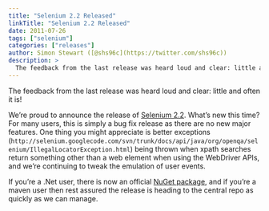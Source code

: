 ```yaml
---
title: "Selenium 2.2 Released"
linkTitle: "Selenium 2.2 Released"
date: 2011-07-26
tags: ["selenium"]
categories: ["releases"]
author: Simon Stewart ([@shs96c](https://twitter.com/shs96c))
description: >
  The feedback from the last release was heard loud and clear: little and often it is!
---
```



The feedback from the last release was heard loud and clear: little and often it is!

We’re proud to announce the release of [Selenium 2.2](http://seleniumhq.org/download/). What’s new this time? For many users, this is simply a bug fix release as there are no new major features. One thing you might appreciate is better exceptions (`http://selenium.googlecode.com/svn/trunk/docs/api/java/org/openqa/selenium/IllegalLocatorException.html`) being thrown when xpath searches return something other than a web element when using the WebDriver APIs, and we’re continuing to tweak the emulation of user events.

If you’re a .Net user, there is now an official [NuGet package](http://nuget.org/List/Packages/Selenium.WebDriver), and if you’re a maven user then rest assured the release is heading to the central repo as quickly as we can manage.
